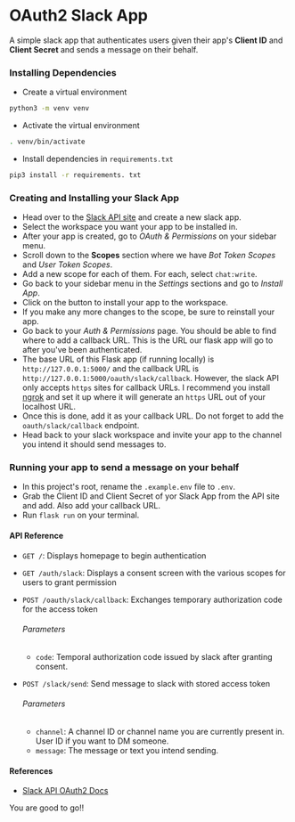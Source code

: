 # OAuth2 Slack App
A simple slack app that authenticates users given their app's **Client ID** and **Client Secret** and sends a message on their behalf.


### Installing Dependencies
- Create a virtual environment
```bash
python3 -m venv venv
```
- Activate the virtual environment
```bash
. venv/bin/activate
```
- Install dependencies in `requirements.txt`
```bash
pip3 install -r requirements. txt
```


### Creating and Installing your Slack App
- Head over to the [Slack API site](https://api.slack.com/apps) and create a new slack app.
- Select the workspace you want your app to be installed in.
- After your app is created, go to *OAuth & Permissions* on your sidebar menu.
- Scroll down to the **Scopes** section where we have *Bot Token Scopes* and *User Token Scopes*.
- Add a new scope for each of them. For each, select `chat:write`.
- Go back to your sidebar menu in the *Settings* sections and go to *Install App*.
- Click on the button to install your app to the workspace.
- If you make any more changes to the scope, be sure to reinstall your app.
- Go back to your *Auth & Permissions* page. You should be able to find where to add a callback URL. This is the URL our flask app will go to after you've been authenticated.
- The base URL of this Flask app (if running locally) is `http://127.0.0.1:5000/` and the callback URL is `http://127.0.0.1:5000/oauth/slack/callback`. However, the slack API only accepts `https` sites for callback URLs. I recommend you install [ngrok](https://ngrok.com) and set it up where it will generate an `https` URL out of your localhost URL. 
- Once this is done, add it as your callback URL. Do not forget to add the `oauth/slack/callback` endpoint.
- Head back to your slack workspace and invite your app to the channel you intend it should send messages to.


### Running your app to send a message on your behalf
- In this project's root, rename the `.example.env` file to `.env`.
- Grab the Client ID and Client Secret of yor Slack App from the API site and add. Also add your callback URL.
- Run `flask run` on your terminal.

#### API Reference
- `GET /`: 
Displays homepage to begin authentication
- `GET /auth/slack`: 
Displays a consent screen with the various scopes for users to grant permission

- `POST /oauth/slack/callback`: 
Exchanges temporary authorization code for the access token
  ###### Parameters
    - `code`: Temporal authorization code issued by slack after granting consent.
- `POST /slack/send`: 
Send message to slack with stored access token
  ###### Parameters
    - `channel`: A channel ID or channel name you are currently present in. User ID if you want to DM someone.
    - `message`: The message or text you intend sending.



#### References
- [Slack API OAuth2 Docs](https://api.slack.com/authentication/oauth-v2)


You are good to go!!

